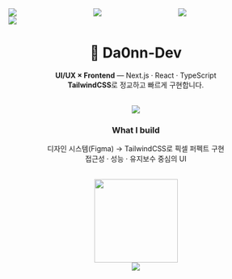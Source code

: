 <div style="display: grid; grid-template-columns: repeat(3, minmax(0, 1fr));">
  <img src="https://encrypted-tbn0.gstatic.com/images?q=tbn:ANd9GcRKdCzb86OancLSnkspXJ7gtUiSk_ZtI7QDviUfy0W_EdpmUJrcUVc1iDyXngtbUeY3wqU&usqp=CAU"/>
  <img src="https://mblogthumb-phinf.pstatic.net/MjAyNTA5MjJfMTM2/MDAxNzU4NTQ2ODEyMTM2.05ulsUvh-_lsrgqjlxRVkn34iaMdrNaBiEe6YvKqm8Yg.cGYYEzEaW3FLJ13rsPkbprMyr--c_ynu4dlCugTzDa4g.PNG/1.png?type=w800"/>
  <img src="https://i.namu.wiki/i/WQ_xd3bMy_DsULPsQNgDq-FPZ9hJGMG2l-UclW-1TOkw0AM8vr3DRuiEBwCyq0YquFyOPHnnfmL0yuYs9iowDw.webp"/>
</div>
<img src="https://img1.daumcdn.net/thumb/R1280x0.fjpg/?fname=http://t1.daumcdn.net/brunch/service/user/fbLK/image/iuHlQGOkO5Qb3a7bIC6QCBpTWqw.jpg"/>

<div align="center">

# 👋 Da0nn-Dev  
**UI/UX × Frontend** — Next.js · React · TypeScript  
**TailwindCSS**로 정교하고 빠르게 구현합니다.

<br/>

<img src="https://skillicons.dev/icons?i=figma,nextjs,react,typescript,tailwind,javascript,html,css,git,github,vscode" />

<br/>

### What I build
디자인 시스템(Figma) → TailwindCSS로 픽셀 퍼펙트 구현  
접근성 · 성능 · 유지보수 중심의 UI

<br/>

<img src="https://github-readme-stats.vercel.app/api?username=Da0nn-Dev&show_icons=true&theme=tokyonight&hide_border=true" height="165"/>

<br/>

<a href="https://github.com/Da0nn-Dev">
  <img src="https://img.shields.io/badge/GitHub-121212?style=flat-square&logo=github&logoColor=white" />
</a>

</div>
